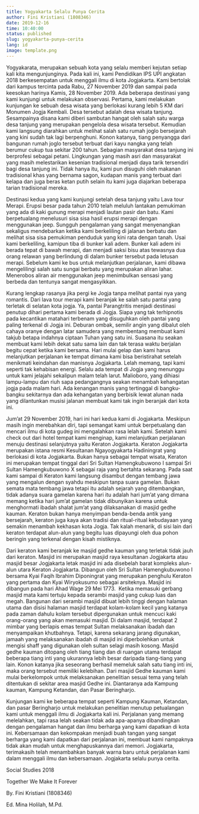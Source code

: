 ```yaml
---
title: Yogyakarta Selalu Punya Cerita
author: Fini Kristiani (1808346)
date: 2019-12-16
time: 10:40:00
status: published
slug: yogyakarta-punya-cerita
lang: id
image: template.png
---
```


Yogyakarata, merupakan sebuah kota yang selalu memberi kejutan setiap kali kita mengunjunginya. Pada kali ini, kami Pendidikan IPS UPI angkatan 2018 berkesempatan untuk menggali ilmu di kota Jogjakarta. Kami bertolak dari kampus tercinta pada Rabu, 27 November 2019 dan sampai pada keesokan harinya Kamis, 28 November 2019. Ada beberapa destinasi yang kami kunjungi untuk melakukan observasi. Pertama, kami melakukan kunjungan ke sebuah desa wisata yang berlokasi kurang lebih 5 KM dari Monumen Jogja Kembali. Desa tersebut adalah desa wisata tanjung. Sesampainya disana kami diberi sambutan hangat oleh salah satu warga desa tanjung yang merupakan pengelola desa wisata tersebut. Kemudian kami langsung diarahkan untuk melihat salah satu rumah joglo bersejarah yang kini sudah tak lagi berpenghuni. Konon katanya, tiang penyangga dari bangunan rumah joglo tersebut terbuat dari kayu nangka yang telah berumur cukup tua sekitar 200 tahun. Sebagian masyarakat desa tanjung ini berprofesi sebagai petani. Lingkungan yang masih asri dan masyarakat yang masih melestarikan kesenian tradisional menjadi daya tarik tersendiri bagi desa tanjung ini. Tidak hanya itu, kami pun disuguhi oleh makanan tradisional khas yang bernama sagon, kudapan manis yang terbuat dari kelapa dan juga beras ketan putih selain itu kami juga diajarkan beberapa tarian tradisional mereka.

Destinasi kedua yang kami kunjungi setelah desa tanjung yaitu Lava tour Merapi. Erupsi besar pada tahun 2010 telah meluluh lantakan pemukiman yang ada di kaki gunung merapi menjadi lautan pasir dan batu. Kami berpetualang menelusuri sisa sisa hasil erupsi merapi dengan menggunakan jeep. Sungguh pengalaman yang sangat menyenangkan sekaligus mendebarkan ketika kami berkeliling di jalanan berbatu dan melihat sisa sisa pemukiman penduduk yang kini rata dengan tanah. Usai kami berkeliling, kamipun tiba di bunker kali adem. Bunker kali adem ini berada tepat di bawah merapi, dan menjadi saksi bisu atas tewasnya dua orang relawan yang berlindung di dalam bunker tersebut pada letusan merapi. Sebelum kami ke bus untuk melanjutkan perjalanan, kami dibawa mengelilingi salah satu sungai berbatu yang merupakan aliran lahar. Menerobos aliran air menggunakan jeep menimbulkan sensasi yang berbeda dan tentunya sangat mengasyikkan.

Kurang lengkap rasanya jika pergi ke Jogja tanpa melihat pantai nya yang romantis. Dari lava tour merapi kami beranjak ke salah satu pantai yang terletak di selatan kota jogja. Ya, pantai Parangtritis menjadi destinasi penutup dihari pertama kami berada di Jogja. Siapa yang tak terhipnotis pada kecantikan matahari terbenam yang disuguhkan oleh pantai yang paling terkenal di Jogja ini. Deburan ombak, semilir angin yang dibalut oleh cahaya oranye dengan latar samudera yang membentang membuat kami takjub betapa indahnya ciptaan Tuhan yang satu ini. Suasana itu seakan membuat kami lebih dekat satu sama lain dan tak terasa waktu berjalan begitu cepat ketika kami bersama. Hari mulai gelap dan kami harus melanjutkan perjalanan ke tempat dimana kami bisa beristirahat setelah menikmati keindahan dan manisnya Jogjakarta. Lelah memang, tapi kami seperti tak kehabisan energi. Selalu ada tempat di Jogja yang menunggu untuk kami jelajahi sekalipun malam telah larut. Malioboro, yang dihiasi lampu-lampu dan riuh sapa pedangangnya seakan menambah kehangatan jogja pada malam hari. Ada kenangan manis yang tertinggal di bangku-bangku sekitarnya dan ada kehangatan yang berbisik lewat alunan nada yang dilantunkan musisi jalanan membuat kami tak ingin beranjak dari kota ini.

Jum’at 29 November 2019, hari ini hari kedua kami di Jogjakarta. Meskipun masih ingin merebahkan diri, tapi semangat kami untuk berpetualang dan mencari ilmu di kota gudeg ini mengalahkan rasa lelah kami. Setelah kami check out dari hotel tempat kami menginap, kami melanjutkan perjalanan menuju destinasi selanjutnya yaitu Keraton Jogjakarta. Keraton Jogjakarta merupakan istana resmi Kesultanan Ngayogyakarta Hadiningrat yang berlokasi di kota Jogjakarta. Bukan hanya sebagai tempat wisata, Keraton ini merupakan tempat tinggal dari Sri Sultan Hamengkubuwono I sampai Sri Sultan Hamengkubuwono X sebagai raja yang bertahta sekarang. Pada saat kami sampai di Keraton kami langsung disambut dengan tembang jawa yang mengalun dengan syahdu meskipun tanpa suara gamelan. Bukan semata mata tembang jawa tetapi itu adalah sejarah yang ditembangkan, tidak adanya suara gamelan karena hari itu adalah hari jum’at yang dimana memang ketika hari jum’at gamelan tidak dibunyikan karena untuk menghormati ibadah shalat jum’at yang dilaksanakan di masjid gedhe kauman. Keraton bukan hanya menyimpan benda-benda antik yang bersejarah, keraton juga kaya akan tradisi dan ritual-ritual kebudayaan yang semakin menambah kekhasan kota Jogja. Tak kalah menarik, di sisi lain dari keraton terdapat alun-alun yang begitu luas dipayungi oleh dua pohon beringin yang terkenal dengan kisah mistiknya.

Dari keraton kami beranjak ke masjid gedhe kauman yang terletak tidak jauh dari keraton. Masjid ini merupakan masjid raya kesultanan Jogjakarta atau masjid besar Jogjakarta letak masjid ini ada disebelah barat kompleks alun-alun utara Keraton Jogjakarta. Dibangun oleh Sri Sultan Hamengkubuwono I bersama Kyai Faqih Ibrahim Diponingrat yang merupakan penghulu Keraton yang pertama dan Kyai Wiryokusumo sebagai arsiteknya. Masjid ini dibangun pada hari Ahad Wage 29 Mei 1773.  Ketika memasuki gerbang masjid mata kami tertuju kepada serambi masjid yang cukup luas dan megah. Bangunan dari serambi masjid dibuat lebih tinggi dengan halaman utama dan disisi halaman masjid terdapat kolam-kolam kecil yang katanya pada zaman dahulu kolam tersebut dipergunakan untuk mencuci kaki orang-orang yang akan memasuki masjid. Di dalam masjid, terdapat 2 mimbar yang berlapis emas tempat Sultan melaksanakan ibadah dan menyampaikan khutbahnya. Tetapi, karena sekarang jarang digunakan, jamaah yang melaksanakan ibadah di masjid ini diperbolehkan untuk mengisi shaff yang digunakan oleh sultan selagi masih kosong. Masjid gedhe kauman ditopang oleh tiang tiang dan di ruangan utama terdapat beberapa tiang inti yang ukurannya lebih besar daripada tiang-tiang yang lain. Konon katanya jika seseorang berhasil memeluk salah satu tiang inti ini, maka orang tersebut memiliki kelebihan. Dari masjid Gedhe kauman kami mulai berkelompok untuk melaksanakan penelitian sesuai tema yang telah ditentukan di sekitar area masjid Gedhe ini. Diantaranya ada Kampung kauman, Kampung Ketandan, dan Pasar Beringharjo.

Kunjungan kami ke beberapa tempat seperti Kampung Kauman, Ketandan, dan pasar Beringharjo untuk melakukan penelitian menutup petualangan kami untuk menggali ilmu di Jogjakarta kali ini. Perjalanan yang memang melelahkan, tapi rasa lelah seakan tidak ada apa-apanya dibandingkan dengan pengalaman hangat dan ilmu berharga yang kami dapatkan di kota ini. Kebersamaan dan kekompakan menjadi buah tangan yang sangat berharga yang kami dapatkan dari perjalanan ini, membuat kami nampaknya tidak akan mudah untuk menghapuskannya dari memori. Jogjakarta, terimakasih telah menambahkan banyak warna baru untuk perjalanan kami dalam menggali ilmu dan kebersamaan. Jogjakarta selalu punya cerita.

Social Studies 2018

Together We Make It Forever

By. Fini Kristiani (1808346)

Ed. Mina Holilah, M.Pd.